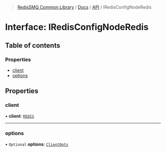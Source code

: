 >[RedisSMQ Common Library](../../../README.md) / [Docs](../../README.md) / [API](../README.md) / IRedisConfigNodeRedis

# Interface: IRedisConfigNodeRedis

## Table of contents

### Properties

- [client](../interfaces/IRedisConfigNodeRedis.md#client)
- [options](../interfaces/IRedisConfigNodeRedis.md#options)

## Properties

### client

• **client**: [`REDIS`](../enums/ERedisConfigClient.md#redis)

___

### options

• `Optional` **options**: [`ClientOpts`](https://github.com/redis/node-redis/tree/v3.1.2#options-object-properties)
